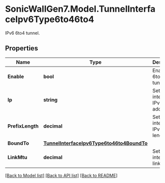 # SonicWallGen7.Model.TunnelInterfaceIpv6Type6to46to4
IPv6 6to4 tunnel.

## Properties

Name | Type | Description | Notes
------------ | ------------- | ------------- | -------------
**Enable** | **bool** | Enable IPv6 6to4 tunnel. | [optional] 
**Ip** | **string** | Set tunnel interface IPv6 address. | [optional] 
**PrefixLength** | **decimal** | Set interface IPv6 prefix length. | [optional] 
**BoundTo** | [**TunnelInterfaceIpv6Type6to46to4BoundTo**](TunnelInterfaceIpv6Type6to46to4BoundTo.md) |  | [optional] 
**LinkMtu** | **decimal** | Set tunnel interface link MTU. | [optional] 

[[Back to Model list]](../README.md#documentation-for-models) [[Back to API list]](../README.md#documentation-for-api-endpoints) [[Back to README]](../README.md)


